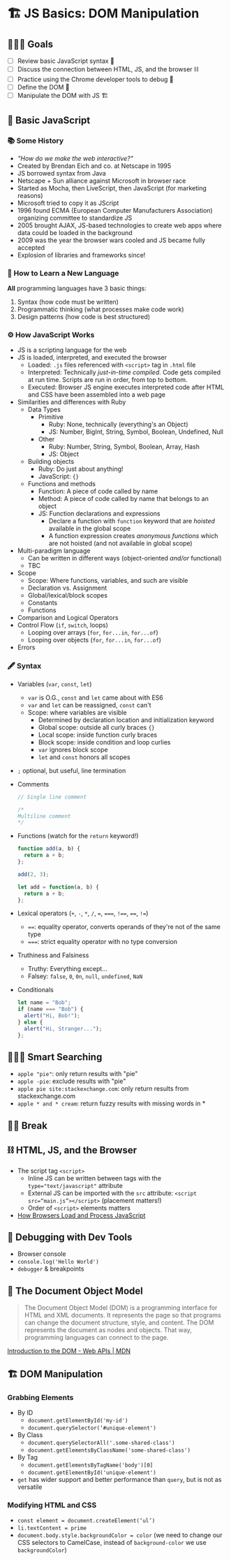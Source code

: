 # 🏗 JS Basics: DOM Manipulation 

## 🏃🏼‍♀️ Goals

- [ ] Review basic JavaScript syntax 📖
- [ ] Discuss the connection between HTML, JS, and the browser ⛓
- [ ] Practice using the Chrome developer tools to debug 🐛
- [ ] Define the DOM 🏢
- [ ] Manipulate the DOM with JS 🏗

## 📖 Basic JavaScript

### 📚 Some History

- _"How do we make the web interactive?"_
- Created by Brendan Eich and co. at Netscape in 1995
- JS borrowed syntax from Java
- Netscape + Sun alliance against Microsoft in browser race
- Started as Mocha, then LiveScript, then JavaScript (for marketing reasons)
- Microsoft tried to copy it as JScript
- 1996 found ECMA (European Computer Manufacturers Association) organizing committee to standardize JS
- 2005 brought AJAX, JS-based technologies to create web apps where data could be loaded in the background
- 2009 was the year the browser wars cooled and JS became fully accepted
- Explosion of libraries and frameworks since!

### 🤔 How to Learn a New Language

**All** programming languages have 3 basic things:

1. Syntax (how code must be written)
2. Programmatic thinking (what processes make code work)
3. Design patterns (how code is best structured)

### ⚙️ How JavaScript Works

- JS is a scripting language for the web
- JS is loaded, interpreted, and executed the browser
  - Loaded: `.js` files referenced with `<script>` tag in `.html` file
  - Interpreted: Technically _just-in-time compiled_. Code gets compiled at run time. Scripts are run in order, from top to bottom.
  - Executed: Browser JS engine executes interpreted code after HTML and CSS have been assembled into a web page
- Similarities and differences with Ruby
  - Data Types
    - Primitive
      - Ruby: None, technically (everything's an Object)
      - JS: Number, BigInt, String, Symbol, Boolean, Undefined, Null
    - Other
      - Ruby: Number, String, Symbol, Boolean, Array, Hash
      - JS: Object
  - Building objects
    - Ruby: Do just about anything!
    - JavaScript: `{}`
  - Functions and methods
    - Function: A piece of code called by name
    - Method: A piece of code called by name that belongs to an object
    - JS: Function declarations and expressions
      - Declare a function with `function` keyword that are _hoisted_ available in the global scope
      - A function expression creates _anonymous functions_ which are not hoisted (and not available in global scope)
- Multi-paradigm language
  - Can be written in different ways (object-oriented _and/or_ functional)
  - TBC
- Scope
  - Scope: Where functions, variables, and such are visible
  - Declaration vs. Assignment
  - Global/lexical/block scopes
  - Constants
  - Functions
- Comparison and  Logical Operators
- Control Flow (`if`, `switch`, loops)
  - Looping over  arrays (`for`, `for...in`, `for...of`)
  - Looping over objects (`for`, `for...in`, `for...of`)
- Errors

### 🖋 Syntax

- Variables (`var`, `const`, `let`)
  - `var` is O.G., `const` and `let` came about with ES6
  - `var` and `let` can be reassigned, `const` can't
  - Scope: where variables are visible
    - Determined by declaration location and initialization keyword
    - Global scope: outside all curly braces `{}`
    - Local scope: inside function curly braces
    - Block scope: inside condition and loop curlies
    - `var` ignores block scope
    - `let` and `const` honors all scopes
- `;` optional, but useful, line termination
- Comments

  ```JavaScript
  // Single line comment

  /*
  Multiline comment
  */
  ```

- Functions (watch for the `return` keyword!)

  ```javascript
  function add(a, b) {
    return a + b;
  };

  add(2, 3);
  ```

  ```javascript
  let add = function(a, b) {
    return a + b;
  };
  ```

- Lexical operators (`+`, `-`, `*`, `/`, `=`, `===`, `!==`, `==`, `!=`)
  - `==`: equality operator, converts operands of they're not of the same type
  - `===`: strict equality operator with no type conversion
- Truthiness and Falsiness
  - Truthy: Everything except...
  - Falsey: `false`, `0`, `0n`, `null`, `undefined`, `NaN`
- Conditionals

  ```JavaScript
  let name = "Bob";
  if (name === "Bob") {
    alert("Hi, Bob!");
  } else {
    alert("Hi, Stranger...");
  };
  ```

## 🕵🏼‍♀️ Smart Searching

- `apple "pie"`: only return results with "pie"
- `apple -pie`: exclude results with "pie"
- `apple pie site:stackexchange.com`: only return results from stackexchange.com
- `apple * and * cream`: return fuzzy results with missing words in *

## 🧟‍♂️ Break

## ⛓ HTML, JS, and the Browser

- The script tag `<script>`
  - Inline JS can be written between tags with the `type="text/javascript"` attribute
  - External JS can be imported with the `src` attribute: `<script src=“main.js”></script>` (placement matters!)
  - Order of `<script>` elements matters
- [How Browsers Load and Process JavaScript](https://www.innoq.com/en/blog/loading-javascript/)

## 🐛 Debugging with Dev Tools

- Browser console
- `console.log('Hello World')`
- `debugger` &  breakpoints

## 🏢 The Document Object Model

>The Document Object Model (DOM) is a programming interface for HTML and XML documents. It represents the page so that programs can change the document structure, style, and content. The DOM represents the document as nodes and objects. That way, programming languages can connect to the page.

[Introduction to the DOM - Web APIs | MDN](https://developer.mozilla.org/en-US/docs/Web/API/Document_Object_Model/Introduction)

## 🏗 DOM Manipulation

### Grabbing Elements

- By ID
  - `document.getElementById('my-id')`
  - `document.querySelector(‘#unique-element')`
- By Class
  - `document.querySelectorAll('.some-shared-class')`
  - `document.getElementsByClassName('some-shared-class')`
- By Tag
  - `document.getElementsByTagName('body')[0]`
  - `document.getElementById('unique-element')`
- `get` has wider support and better performance than `query`, but is not as versatile

### Modifying HTML and CSS

- `const element = document.createElement(‘ul’)`
- `li.textContent = prime`
- `document.body.style.backgroundColor = color` (we need to change our CSS selectors to CamelCase, instead of `background-color` we use `backgroundColor`)
